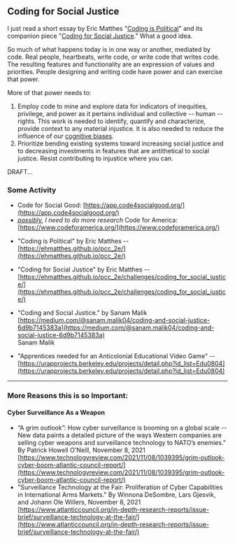 ## Coding for Social Justice  

I just read a short essay by Eric Matthes "[Coding is Political](https://ehmatthes.github.io/pcc_2e/)" and its companion piece "[Coding for Social Justice](https://ehmatthes.github.io/pcc_2e/challenges/coding_for_social_justice/)."  What a good idea.  

So much of what happens today is in one way or another, mediated by code.  Real people, heartbeats, write code, or write code that writes code.  The resulting features and functionality are an expression of values and priorities.  People designing and writing code have power and can exercise that power.  

More of that power needs to:
1. Employ code to mine and explore data for indicators of inequities, privilege, and power as it pertains individual and collective -- human -- rights.  This work is needed to identify, quantify and characterize, provide context to any material injustice.  It is also needed to reduce the influence of our [cognitive biases](https://upload.wikimedia.org/wikipedia/commons/6/65/Cognitive_bias_codex_en.svg).  
2. Prioritize bending existing systems toward increasing social justice and to decreasing investments in features that are antithetical to social justice.  Resist contributing to injustice where you can.  

DRAFT...

### Some Activity  
- Code for Social Good: [https://app.code4socialgood.org/](https://app.code4socialgood.org/)  
- *[possibly](https://www.codeforamerica.org/diversity), I need to do more research* Code for America: [https://www.codeforamerica.org/](https://www.codeforamerica.org/)  
* "Coding is Political" by Eric Matthes -- [https://ehmatthes.github.io/pcc_2e/](https://ehmatthes.github.io/pcc_2e/)  
* "Coding for Social Justice" by Eric Matthes -- [https://ehmatthes.github.io/pcc_2e/challenges/coding_for_social_justice/](https://ehmatthes.github.io/pcc_2e/challenges/coding_for_social_justice/)  
* "Coding and Social Justice." by Sanam Malik [https://medium.com/@sanam.malik04/coding-and-social-justice-6d9b7145383a](https://medium.com/@sanam.malik04/coding-and-social-justice-6d9b7145383a)  
Sanam Malik

* "Apprentices needed for an Anticolonial Educational Video Game" -- [https://urapprojects.berkeley.edu/projects/detail.php?id_list=Edu0804](https://urapprojects.berkeley.edu/projects/detail.php?id_list=Edu0804)  


----------------------------------------
### More Reasons this is so Important:  
#### Cyber Surveillance As a Weapon
* “A grim outlook”: How cyber surveillance is booming on a global scale -- New data paints a detailed picture of the ways Western companies are selling cyber weapons and surveillance technology to NATO’s enemies." By Patrick Howell O'Neill, November 8, 2021 [https://www.technologyreview.com/2021/11/08/1039395/grim-outlook-cyber-boom-atlantic-council-report/](https://www.technologyreview.com/2021/11/08/1039395/grim-outlook-cyber-boom-atlantic-council-report/)  
* "Surveillance Technology at the Fair: Proliferation of Cyber Capabilities in International Arms Markets." By Winnona DeSombre, Lars Gjesvik, and Johann Ole Willers, November 8, 2021 [https://www.atlanticcouncil.org/in-depth-research-reports/issue-brief/surveillance-technology-at-the-fair/](https://www.atlanticcouncil.org/in-depth-research-reports/issue-brief/surveillance-technology-at-the-fair/)  
